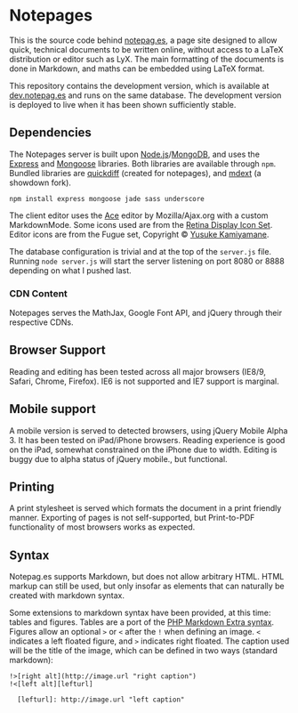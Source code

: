 # Notepages

This is the source code behind [notepag.es][0], a page site designed to allow quick, technical documents to be written online, without access to a LaTeX distribution or editor such as LyX. The main formatting of the documents is done in Markdown, and maths can be embedded using LaTeX format.

This repository contains the development version, which is available at [dev.notepag.es][dev] and runs on the same database. The development version is deployed to live when it has been shown sufficiently stable.

  [0]: http://notepag.es/introduction
  [dev]: http://dev.notepag.es/introduction

## Dependencies

The Notepages server is built upon [Node.js][1]/[MongoDB][2], and uses the [Express][3] and [Mongoose][4] libraries. Both libraries are available through `npm`. Bundled libraries are [quickdiff][5] (created for notepages), and [mdext][7] (a showdown fork).

    npm install express mongoose jade sass underscore
    
The client editor uses the [Ace][8] editor by Mozilla/Ajax.org with a custom MarkdownMode. Some icons used are from the [Retina Display Icon Set](http://blog.twg.ca/2010/11/retina-display-icon-set/). Editor icons are from the Fugue set, Copyright © [Yusuke Kamiyamane](http://p.yusukekamiyamane.com/).

The database configuration is trivial and at the top of the `server.js` file. Running `node server.js` will start the server listening on port 8080 or 8888 depending on what I pushed last.

  [1]: http://nodejs.org
  [2]: http://www.mongodb.org/
  [3]: https://github.com/visionmedia/express
  [4]: https://github.com/LearnBoost/mongoose
  [5]: https://github.com/c-spencer/quickdiff
  [7]: https://github.com/fivesixty/mdext
  [8]: https://github.com/ajaxorg/ace

### CDN Content

Notepages serves the MathJax, Google Font API, and jQuery through their respective CDNs.

## Browser Support

Reading and editing has been tested across all major browsers (IE8/9, Safari, Chrome, Firefox). IE6 is not supported and IE7 support is marginal.

## Mobile support

A mobile version is served to detected browsers, using jQuery Mobile Alpha 3. It has been tested on iPad/iPhone browsers. Reading experience is good on the iPad, somewhat constrained on the iPhone due to width. Editing is buggy due to alpha status of jQuery mobile., but functional.

## Printing

A print stylesheet is served which formats the document in a print friendly manner. Exporting of pages is not self-supported, but Print-to-PDF functionality of most browsers works as expected.

## Syntax

Notepag.es supports Markdown, but does not allow arbitrary HTML. HTML markup can still be used, but only insofar as elements that can naturally be created with markdown syntax.

Some extensions to markdown syntax have been provided, at this time: tables and figures. Tables are a port of the [PHP Markdown Extra syntax][mdextra]. Figures allow an optional `>` or `<` after the `!` when defining an image. `<` indicates a left floated figure, and `>` indicates right floated. The caption used will be the title of the image, which can be defined in two ways (standard markdown):

    !>[right alt](http://image.url "right caption")
    !<[left alt][lefturl]
    
      [lefturl]: http://image.url "left caption"
      
  [mdextra]: http://michelf.com/projects/php-markdown/extra/#table